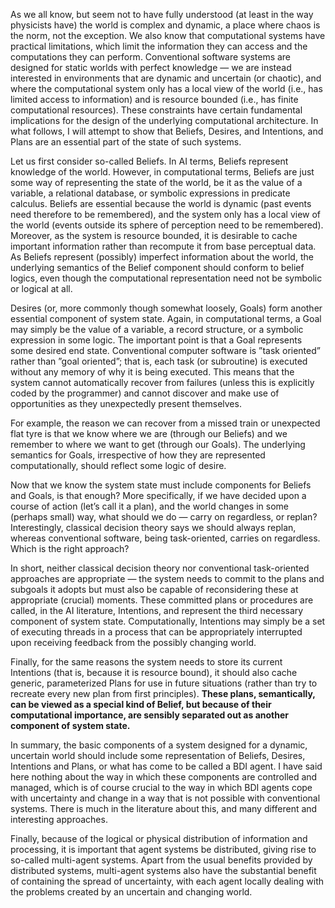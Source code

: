 As we all know, but seem not to have fully understood (at least in the way physicists have) the world is complex and dynamic, a place where chaos is the norm, not the exception. We also know that computational systems have practical limitations, which limit the information they can access and the computations they can perform. Conventional software systems are designed for static worlds with perfect knowledge — we are instead interested in environments that are dynamic and uncertain (or chaotic), and where the computational system only has a local view of the world (i.e., has limited access to information) and is resource bounded (i.e., has finite computational resources). These constraints have certain fundamental implications for the design of the underlying computational architecture. In what follows, I will attempt to show that Beliefs, Desires, and Intentions, and Plans are an essential part of the state of such systems.

Let us first consider so-called Beliefs. In AI terms, Beliefs represent knowledge of the world. However, in computational terms, Beliefs are just some way of representing the state of the world, be it as the value of a variable, a relational database, or symbolic expressions in predicate calculus. Beliefs are essential because the world is dynamic (past events need therefore to be remembered), and the system only has a local view of the world (events outside its sphere of perception need to be remembered). Moreover, as the system is resource bounded, it is desirable to cache important information rather than recompute it from base perceptual data. As Beliefs represent (possibly) imperfect information about the world, the underlying semantics of the Belief component should conform to belief logics, even though the computational representation need not be symbolic or logical at all.

Desires (or, more commonly though somewhat loosely, Goals) form another essential component of system state. Again, in computational terms, a Goal may simply be the value of a variable, a record structure, or a symbolic expression in some logic. The important point is that a Goal represents some desired end state. Conventional computer software is ”task oriented” rather than ”goal oriented”; that is, each task (or subroutine) is executed without any memory of why it is being executed. This means that the system cannot automatically recover from failures (unless this is explicitly coded by the programmer) and cannot discover and make use of opportunities as they unexpectedly present themselves.

For example, the reason we can recover from a missed train or unexpected flat tyre is that we know where we are (through our Beliefs) and we remember to where we want to get (through our Goals). The underlying semantics for Goals, irrespective of how they are represented computationally, should reflect some logic of desire.

Now that we know the system state must include components for Beliefs and Goals, is that enough? More specifically, if we have decided upon a course of action (let’s call it a plan), and the world changes in some (perhaps small) way, what should we do — carry on regardless, or replan? Interestingly, classical decision theory says we should always replan, whereas conventional software, being task-oriented, carries on regardless. Which is the right approach?

In short, neither classical decision theory nor conventional task-oriented approaches are appropriate — the system needs to commit to the plans and subgoals it adopts but must also be capable of reconsidering these at appropriate (crucial) moments. These committed plans or procedures are called, in the AI literature, Intentions, and represent the third necessary component of system state. Computationally, Intentions may simply be a set of executing threads in a process that can be appropriately interrupted upon receiving feedback from the possibly changing world.

Finally, for the same reasons the system needs to store its current Intentions (that is, because it is resource bound), it should also cache generic, parameterized Plans for use in future situations (rather than try to recreate every new plan from first principles). **These plans, semantically, can be viewed as a special kind of Belief, but because of their computational importance, are sensibly separated out as another component of system state.**

In summary, the basic components of a system designed for a dynamic, uncertain world should include some representation of Beliefs, Desires, Intentions and Plans, or what has come to be called a BDI agent. I have said here nothing about the way in which these components are controlled and managed, which is of course crucial to the way in which BDI agents cope with uncertainty and change in a way that is not possible with conventional systems. There is much in the literature about this, and many different and interesting approaches.

Finally, because of the logical or physical distribution of information and processing, it is important that agent systems be distributed, giving rise to so-called multi-agent systems. Apart from the usual benefits provided by distributed systems, multi-agent systems also have the substantial benefit of containing the spread of uncertainty, with each agent locally dealing with the problems created by an uncertain and changing world.